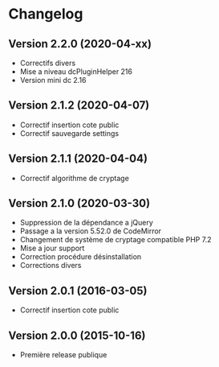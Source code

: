Changelog
=========

Version 2.2.0 (2020-04-xx)
--------------------------

* Correctifs divers
* Mise a niveau dcPluginHelper 216
* Version mini dc 2.16

Version 2.1.2 (2020-04-07)
--------------------------

* Correctif insertion cote public
* Correctif sauvegarde settings

Version 2.1.1 (2020-04-04)
--------------------------

* Correctif algorithme de cryptage

Version 2.1.0 (2020-03-30)
--------------------------

* Suppression de la dépendance a jQuery
* Passage a la version 5.52.0 de CodeMirror
* Changement de système de cryptage compatible PHP 7.2
* Mise a jour support
* Correction procédure désinstallation
* Corrections divers

Version 2.0.1 (2016-03-05)
--------------------------

* Correctif insertion cote public

Version 2.0.0 (2015-10-16)
--------------------------

* Première release publique
